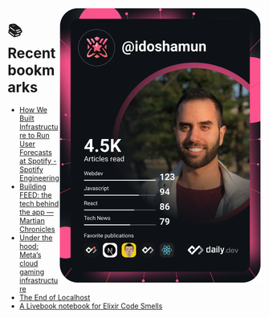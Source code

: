 <a href="https://app.daily.dev/idoshamun"><img src="https://raw.githubusercontent.com/idoshamun/idoshamun/devcard/devcard.svg" align='right' width="400" alt="Ido Shamun's Dev Card"/></a>

# 📚 Recent bookmarks
<!-- BOOKMARKS:START -->
- [How We Built Infrastructure to Run User Forecasts at Spotify - Spotify Engineering](https://app.daily.dev/posts/oBPkyEfDL?utm_source=rss&utm_medium=bookmarks&utm_campaign=28849d86070e4c099c877ab6837c61f0)
- [Building FEED: the tech behind the app — Martian Chronicles](https://app.daily.dev/posts/GjAlUoyVN?utm_source=rss&utm_medium=bookmarks&utm_campaign=28849d86070e4c099c877ab6837c61f0)
- [Under the hood: Meta’s cloud gaming infrastructure](https://app.daily.dev/posts/lc1nryttD?utm_source=rss&utm_medium=bookmarks&utm_campaign=28849d86070e4c099c877ab6837c61f0)
- [The End of Localhost](https://app.daily.dev/posts/gxZFWFez1?utm_source=rss&utm_medium=bookmarks&utm_campaign=28849d86070e4c099c877ab6837c61f0)
- [A Livebook notebook for Elixir Code Smells](https://app.daily.dev/posts/qSLQenRfp?utm_source=rss&utm_medium=bookmarks&utm_campaign=28849d86070e4c099c877ab6837c61f0)
<!-- BOOKMARKS:END -->
